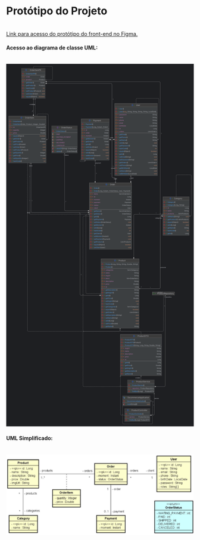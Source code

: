 <h1>Protótipo do Projeto</h1>

</br>
<a href="https://www.figma.com/design/ZrGNVNG0kZL6txDv4G8P6s/DSCommerce?node-id=0-1&node-type=canvas&t=UdV8m4EkaxxM2f6J-0">Link para acesso do protótipo do front-end no Figma.</a>

</br>

<h4>Acesso ao diagrama de classe UML:</h4></br>
<img src="https://github.com/RenatoNato/dscommerce/blob/main/DSCommerce.png">

<h4>UML Simplificado:</h4></br>
<img src="https://github.com/RenatoNato/dscommerce/blob/main/uml-simplificado.png">
